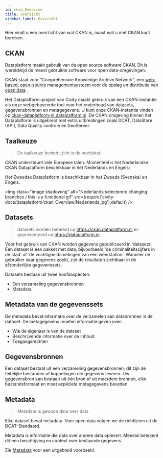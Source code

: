 ```yaml
---
id: ckan_Overview
title: Overzicht
sidebar_label: Overzicht
---
```


Hier vindt u een overzicht van wat CKAN is, naast wat u met CKAN kunt bereiken.

## CKAN 

Dataplatform maakt gebruik van de open source software CKAN. Dit is wereldwijd de meest gebruikte software voor open data-omgevingen. 

CKAN staat voor "Comprehensive Knowledge Archive Network", een <a href="https://en.wikipedia.org/wiki/Web_application" target="_blank">web-based</a>, <a href="https://en.wikipedia.org/wiki/Open-source_software" target="_blank">open-source</a> managementsysteem voor de opslag en distributie van <a href="https://en.wikipedia.org/wiki/Open_data" target="_blank">open data</a>.. 

Het Dataplatform-project van Civity maakt gebruik van een CKAN-instantie als onze webgebaseerde tool voor het onderhoud van datasets, gegevensbronnen en metagegevens. U kunt onze CKAN-instantie vinden op <a href="https://ckan-dataplatform-nl.dataplatform.nl/" target="_blank">ckan-dataplatform-nl.dataplatform.nl</a>. De CKAN omgeving binnen het Dataplatform is uitgebreid met extra uitbreidingen zoals DCAT, DataStore (API), Data Quality controle en GeoServer. 

## Taalkeuze
>De taalkeuze bevindt zich in de voettekst.

CKAN ondersteunt vele Europese talen. Momenteel is het Nederlandse CKAN Dataplatform beschikbaar in het Nederlands en Engels;  

Het Zweedse Dataplatform is beschikbaar in het Zweeds (Svenska) en Engels.
 
<img class="image shadowing" alt="Nederlands selecteren: changing branches / this is a functional gif" src={require('civity-docs/dataplatform/ckan_Overview/Nederlands.jpg').default} />


## Datasets  
> datasets worden beheerd op <a href="https://ckan.dataplatform.nl/" target="_blank">https://ckan.dataplatform.nl</a> en gepresenteerd op <a href="https://dataplatform.nl" target="_blank">https://dataplatform.nl</a>

Voor het gebruik van CKAN worden gegevens gepubliceerd in 'datasets'. Een dataset is een pakket met data, bijvoorbeeld 'de criminaliteitscijfers in de stad' of 'de vochtigheidsmetingen van een weerstation'. Wanneer de gebruiker naar gegevens zoekt, zijn de resultaten zichtbaar in de afzonderlijke gegevenssets.

Datasets bestaan uit twee hoofdaspecten: 
* Een verzameling gegevensbronnen 
* Metadata 


## Metadata van de gegevenssets 
De metadata bevat informatie over de verzamelen aan databronnen in de dataset. De metagegevens moeten informatie geven over:
* Wie de eigenaar is van de dataset 
* Beschrijvende informatie over de inhoud  
* Toegangsrechten 

## Gegevensbronnen 
Een dataset bestaat uit een verzameling gegevensbronnen; dit zijn de feitelijke bestanden of koppelingen die gegevens leveren. Uw gegevensbron kan bestaan uit één bron of uit meerdere bronnen, elke bestandsformaat en moet expliciete metagegevens bevatten. 

## Metadata 
> Metadata is gewoon data over data

Elke dataset bevat metadata. Voor open data volgen we de richtlijnen uit de DCAT-Standaard. 

Metadata is informatie die data over andere data oplevert. Meestal betekent dit een beschrijving en context over bestaande gegevens. 

Zie [Metadata](metadata_Metadata#metadata-example) voor een uitgebreid voorbeeld.
